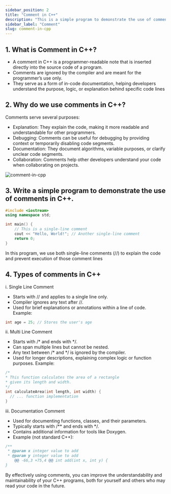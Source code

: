 ```yaml
---
sidebar_position: 2
title: "Comment in C++"
description: "This is a simple program to demonstrate the use of comments in C Plus Plus."
sidebar_label: "Comment"
slug: comment-in-cpp
---
```




## 1. What is Comment in C++?
- A comment in C++ is a programmer-readable note that is inserted directly into the source code of a program.
- Comments are ignored by the compiler and are meant for the programmer’s use only.
- They serve as a form of in-code documentation, helping developers understand the purpose, logic, or explanation behind specific code lines

## 2. Why do we use comments in C++?
Comments serve several purposes:
- Explanation: They explain the code, making it more readable and understandable for other programmers.
- Debugging: Comments can be useful for debugging by providing context or temporarily disabling code segments.
- Documentation: They document algorithms, variable purposes, or clarify unclear code segments.
- Collaboration: Comments help other developers understand your code when collaborating on projects.

![comment-in-cpp](../../static/img/day-02/comment-in-cpp.png)

## 3. Write a simple program to demonstrate the use of comments in C++.
```cpp
#include <iostream>
using namespace std;

int main() {
    // This is a single-line comment
    cout << "Hello, World!"; // Another single-line comment
    return 0;
}
```
In this program, we use both single-line comments (//) to explain the code and prevent execution of those comment lines

## 4. Types of comments in C++
 i. Single Line Comment
- Starts with // and applies to a single line only.
- Compiler ignores any text after //.
- Used for brief explanations or annotations within a line of code.
Example:
``` cpp
int age = 25; // Stores the user's age

```
   ii. Multi Line Comment
- Starts with /* and ends with */.
- Can span multiple lines but cannot be nested.
- Any text between /* and */ is ignored by the compiler.
- Used for longer descriptions, explaining complex logic or function purposes.
Example:
```cpp
/*
* This function calculates the area of a rectangle
* given its length and width.
*/
int calculateArea(int length, int width) {
  // ... function implementation
}

 ```
   iii. Documentation Comment
- Used for documenting functions, classes, and their parameters.
- Typically starts with /** and ends with */.
- Contains additional information for tools like Doxygen.
- Example (not standard C++):
```cpp
/**
 * @param x integer value to add
 * @param y integer value to add
	@@ -66,3 +75,4 @@ int add(int x, int y) {
}
```

By effectively using comments, you can improve the understandability and maintainability of your C++ programs, both for yourself and others who may read your code in the future.